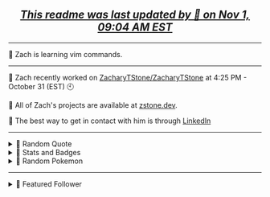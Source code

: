 <h2 align="center" style="font-style: italic; font-weight: bold;"><a href="https://github.com/ROBO-ZACH">This readme was last updated by 🤖 on Nov 1, 09:04 AM EST </a></h2>

---

🤖 Zach is learning vim commands.

---

🤖 Zach recently worked on [ZacharyTStone/ZacharyTStone](https://github.com/ZacharyTStone/ZacharyTStone) at 4:25 PM - October 31  (EST)  🕙

🤖 All of Zach's projects are available at [zstone.dev](https://www.zstone.dev/).

🤖 The best way to get in contact with him is through [LinkedIn](https://www.linkedin.com/in/zacharystone42)

---

<!-- Add a Quotes section -->

<details>
  <summary>🤖 Random Quote</summary>

<h3>
<blockquote>
  "If you do what you've always done, you'll get what you've always gotten."
<br>— Tony Robbins
</blockquote>
</h3>

</details>

<details>

 <summary>🤖 Stats and Badges</summary>

#### Badges

<div style="display: flex; gap: 4px; width: 100%"><a href="https://www.w3schools.com/css/" target="_blank" rel="noreferrer"> <img src="https://raw.githubusercontent.com/devicons/devicon/master/icons/css3/css3-original-wordmark.svg" alt="css3" width="40" height="40"/> </a> <a href="https://www.cypress.io" target="_blank" rel="noreferrer"> <img src="https://raw.githubusercontent.com/simple-icons/simple-icons/6e46ec1fc23b60c8fd0d2f2ff46db82e16dbd75f/icons/cypress.svg" alt="cypress" width="40" height="40"/> </a> <a href="https://www.docker.com/" target="_blank" rel="noreferrer"> <img src="https://raw.githubusercontent.com/devicons/devicon/master/icons/docker/docker-original-wordmark.svg" alt="docker" width="40" height="40"/> </a> <a href="https://expressjs.com" target="_blank" rel="noreferrer"> <img src="https://raw.githubusercontent.com/devicons/devicon/master/icons/express/express-original-wordmark.svg" alt="express" width="40" height="40"/> </a> <a href="https://www.figma.com/" target="_blank" rel="noreferrer"> <img src="https://www.vectorlogo.zone/logos/figma/figma-icon.svg" alt="figma" width="40" height="40"/> </a> <a href="https://firebase.google.com/" target="_blank" rel="noreferrer"> <img src="https://www.vectorlogo.zone/logos/firebase/firebase-icon.svg" alt="firebase" width="40" height="40"/> </a> <a href="https://www.gatsbyjs.com/" target="_blank" rel="noreferrer"> <img src="https://www.vectorlogo.zone/logos/gatsbyjs/gatsbyjs-icon.svg" alt="gatsby" width="40" height="40"/> </a> <a href="https://git-scm.com/" target="_blank" rel="noreferrer"> <img src="https://www.vectorlogo.zone/logos/git-scm/git-scm-icon.svg" alt="git" width="40" height="40"/> </a> <a href="https://graphql.org" target="_blank" rel="noreferrer"> <img src="https://www.vectorlogo.zone/logos/graphql/graphql-icon.svg" alt="graphql" width="40" height="40"/> </a> <a href="https://heroku.com" target="_blank" rel="noreferrer"> <img src="https://www.vectorlogo.zone/logos/heroku/heroku-icon.svg" alt="heroku" width="40" height="40"/> </a> <a href="https://www.w3.org/html/" target="_blank" rel="noreferrer"> <img src="https://raw.githubusercontent.com/devicons/devicon/master/icons/html5/html5-original-wordmark.svg" alt="html5" width="40" height="40"/> </a> <a href="https://developer.mozilla.org/en-US/docs/Web/JavaScript" target="_blank" rel="noreferrer"> <img src="https://raw.githubusercontent.com/devicons/devicon/master/icons/javascript/javascript-original.svg" alt="javascript" width="40" height="40"/> </a> <a href="https://jestjs.io" target="_blank" rel="noreferrer"> <img src="https://www.vectorlogo.zone/logos/jestjsio/jestjsio-icon.svg" alt="jest" width="40" height="40"/> </a> <a href="https://www.mongodb.com/" target="_blank" rel="noreferrer"> <img src="https://raw.githubusercontent.com/devicons/devicon/master/icons/mongodb/mongodb-original-wordmark.svg" alt="mongodb" width="40" height="40"/> </a> <a href="https://nodejs.org" target="_blank" rel="noreferrer"> <img src="https://raw.githubusercontent.com/devicons/devicon/master/icons/nodejs/nodejs-original-wordmark.svg" alt="nodejs" width="40" height="40"/> </a> <a href="https://www.postgresql.org" target="_blank" rel="noreferrer"> <img src="https://raw.githubusercontent.com/devicons/devicon/master/icons/postgresql/postgresql-original-wordmark.svg" alt="postgresql" width="40" height="40"/> </a> <a href="https://postman.com" target="_blank" rel="noreferrer"> <img src="https://www.vectorlogo.zone/logos/getpostman/getpostman-icon.svg" alt="postman" width="40" height="40"/> </a> <a href="https://reactjs.org/" target="_blank" rel="noreferrer"> <img src="https://raw.githubusercontent.com/devicons/devicon/master/icons/react/react-original-wordmark.svg" alt="react" width="40" height="40"/> </a> <a href="https://www.typescriptlang.org/" target="_blank" rel="noreferrer"> <img src="https://raw.githubusercontent.com/devicons/devicon/master/icons/typescript/typescript-original.svg" alt="typescript" width="40" height="40"/> </a> <a href="https://vuejs.org/" target="_blank" rel="noreferrer"> <img src="https://raw.githubusercontent.com/devicons/devicon/master/icons/vuejs/vuejs-original-wordmark.svg" alt="vuejs" width="40" height="40"/> </a> </div>

#### Stats

<p><img align="center" width="50%" src="https://github-readme-streak-stats.herokuapp.com/?user=zacharytstone&" alt="zacharytstone" /></p>

#### View Count

<p align="left"> <img src="https://komarev.com/ghpvc/?username=zacharytstone&label=Profile%20views&color=0e75b6&style=flat" alt="zacharytstone" /> </p>

</details>

<details>
  <summary> 🤖 Random Pokemon </summary>

#### 🤖 Pokemon Name : corvisquire</span>

 <img width="50%" class='poke-img' src='https://raw.githubusercontent.com/PokeAPI/sprites/master/sprites/pokemon/822.png' alt='corvisquire'/>

</details>

---

<details>

  <summary> 🤖 Featured Follower </summary>

#### 💻 Checkout out [Joseph Jaspers](https://github.com/josephjaspers)! 🎉

###### They must be pretty cool if they follow Zach!

###### 👤 [Github](https://github.com/josephjaspers) 

<img width="20%" class="github-bio-img" src="https://avatars.githubusercontent.com/u/20384345?v=4" />

---

###### Want to featured? ➡️ [Follow These Steps](https://github.com/ZacharyTStone/ZacharyTStone/blob/main/FEATURED_INSTRUCTIONS.md)

###### Want to be removed from featured list? ➡️ [Follow These Steps](https://github.com/ZacharyTStone/ZacharyTStone/blob/main/FEATURED_REMOVE_INSTRUCTIONS.md)

</details>
